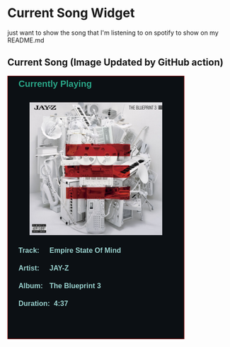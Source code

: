 # Current Song Widget
just want to show the song that I'm listening to on spotify to show on my README.md

## Current Song (Image Updated by GitHub action)
![](songs-pictures/image91.png)

